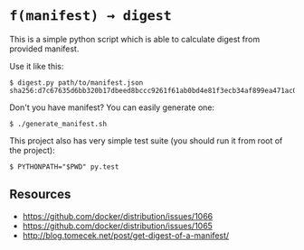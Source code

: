 # `f(manifest) → digest`

This is a simple python script which is able to calculate digest from provided manifest.

Use it like this:

```
$ digest.py path/to/manifest.json
sha256:d7c67635d6bb320b17dbeed8bccc9261f61ab0bd4e81f3ecb34af899ea471ac0
```

Don't you have manifest? You can easily generate one:

```
$ ./generate_manifest.sh
```

This project also has very simple test suite (you should run it from root of the project):

```
$ PYTHONPATH="$PWD" py.test
```

## Resources

 * https://github.com/docker/distribution/issues/1066
 * https://github.com/docker/distribution/issues/1065
 * http://blog.tomecek.net/post/get-digest-of-a-manifest/

